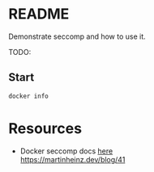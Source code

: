 # README
Demonstrate seccomp and how to use it.

TODO: 

## Start
```sh
docker info 
```

# Resources 
* Docker seccomp docs [here](https://docs.docker.com/engine/security/seccomp/)  
https://martinheinz.dev/blog/41